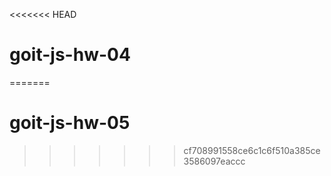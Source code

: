 <<<<<<< HEAD
# goit-js-hw-04
=======
# goit-js-hw-05
>>>>>>> cf708991558ce6c1c6f510a385ce3586097eaccc
